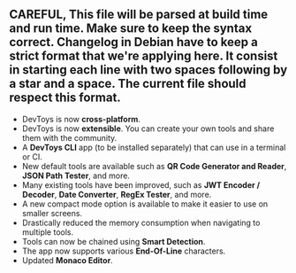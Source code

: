 CAREFUL, This file will be parsed at build time and run time. Make sure to keep the syntax correct.
Changelog in Debian have to keep a strict format that we're applying here. It consist in starting each line
with two spaces following by a star and a space. The current file should respect this format.
---
  * DevToys is now **cross-platform**.
  * DevToys is now **extensible**. You can create your own tools and share them with the community.
  * A **DevToys CLI** app (to be installed separately) that can use in a terminal or CI.
  * New default tools are available such as **QR Code Generator and Reader**, **JSON Path Tester**, and more.
  * Many existing tools have been improved, such as **JWT Encoder / Decoder**, **Date Converter**, **RegEx Tester**, and more.
  * A new compact mode option is available to make it easier to use on smaller screens.
  * Drastically reduced the memory consumption when navigating to multiple tools.
  * Tools can now be chained using **Smart Detection**.
  * The app now supports various **End-Of-Line** characters.
  * Updated **Monaco Editor**.
